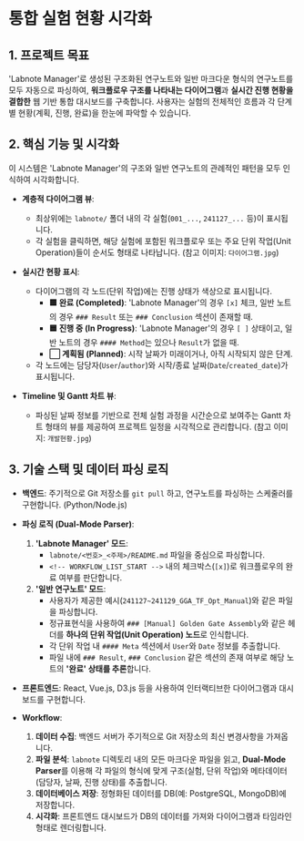 # 통합 실험 현황 시각화

## 1. 프로젝트 목표

'Labnote Manager'로 생성된 구조화된 연구노트와 일반 마크다운 형식의 연구노트를 모두 자동으로 파싱하여, **워크플로우 구조를 나타내는 다이어그램**과 **실시간 진행 현황을 결합한** 웹 기반 통합 대시보드를 구축합니다. 사용자는 실험의 전체적인 흐름과 각 단계별 현황(계획, 진행, 완료)을 한눈에 파악할 수 있습니다.



## 2. 핵심 기능 및 시각화

이 시스템은 'Labnote Manager'의 구조와 일반 연구노트의 관례적인 패턴을 모두 인식하여 시각화합니다.

* **계층적 다이어그램 뷰**:
    * 최상위에는 `labnote/` 폴더 내의 각 실험(`001_...`, `241127_...` 등)이 표시됩니다.
    * 각 실험을 클릭하면, 해당 실험에 포함된 워크플로우 또는 주요 단위 작업(Unit Operation)들이 순서도 형태로 나타납니다. (참고 이미지: `다이어그램.jpg`)

* **실시간 현황 표시**:
    * 다이어그램의 각 노드(단위 작업)에는 진행 상태가 색상으로 표시됩니다.
        * **🟩 완료 (Completed)**: 'Labnote Manager'의 경우 `[x]` 체크, 일반 노트의 경우 `### Result` 또는 `### Conclusion` 섹션이 존재할 때.
        * **🟦 진행 중 (In Progress)**: 'Labnote Manager'의 경우 `[ ]` 상태이고, 일반 노트의 경우 `#### Method`는 있으나 `Result`가 없을 때.
        * **⬜ 계획됨 (Planned)**: 시작 날짜가 미래이거나, 아직 시작되지 않은 단계.
    * 각 노드에는 담당자(`User`/`author`)와 시작/종료 날짜(`Date`/`created_date`)가 표시됩니다.

* **Timeline 및 Gantt 차트 뷰**:
    * 파싱된 날짜 정보를 기반으로 전체 실험 과정을 시간순으로 보여주는 Gantt 차트 형태의 뷰를 제공하여 프로젝트 일정을 시각적으로 관리합니다. (참고 이미지: `개발현황.jpg`)

## 3. 기술 스택 및 데이터 파싱 로직

* **백엔드**: 주기적으로 Git 저장소를 `git pull` 하고, 연구노트를 파싱하는 스케줄러를 구현합니다. (Python/Node.js)
* **파싱 로직 (Dual-Mode Parser)**:
    1.  **'Labnote Manager' 모드**:
        * `labnote/<번호>_<주제>/README.md` 파일을 중심으로 파싱합니다.
        * `<!-- WORKFLOW_LIST_START -->` 내의 체크박스(`[x]`)로 워크플로우의 완료 여부를 판단합니다.
    2.  **'일반 연구노트' 모드**:
        * 사용자가 제공한 예시(`241127~241129_GGA_TF_Opt_Manual`)와 같은 파일을 파싱합니다.
        * 정규표현식을 사용하여 `### [Manual] Golden Gate Assembly`와 같은 헤더를 **하나의 단위 작업(Unit Operation) 노드**로 인식합니다.
        * 각 단위 작업 내 `#### Meta` 섹션에서 `User`와 `Date` 정보를 추출합니다.
        * 파일 내에 `### Result`, `### Conclusion` 같은 섹션의 존재 여부로 해당 노트의 **'완료' 상태를 추론**합니다.
* **프론트엔드**: React, Vue.js, D3.js 등을 사용하여 인터랙티브한 다이어그램과 대시보드를 구현합니다.

* **Workflow**:
    1.  **데이터 수집**: 백엔드 서버가 주기적으로 Git 저장소의 최신 변경사항을 가져옵니다.
    2.  **파일 분석**: `labnote` 디렉토리 내의 모든 마크다운 파일을 읽고, **Dual-Mode Parser**를 이용해 각 파일의 형식에 맞게 구조(실험, 단위 작업)와 메타데이터(담당자, 날짜, 진행 상태)를 추출합니다.
    3.  **데이터베이스 저장**: 정형화된 데이터를 DB(예: PostgreSQL, MongoDB)에 저장합니다.
    4.  **시각화**: 프론트엔드 대시보드가 DB의 데이터를 가져와 다이어그램과 타임라인 형태로 렌더링합니다.
